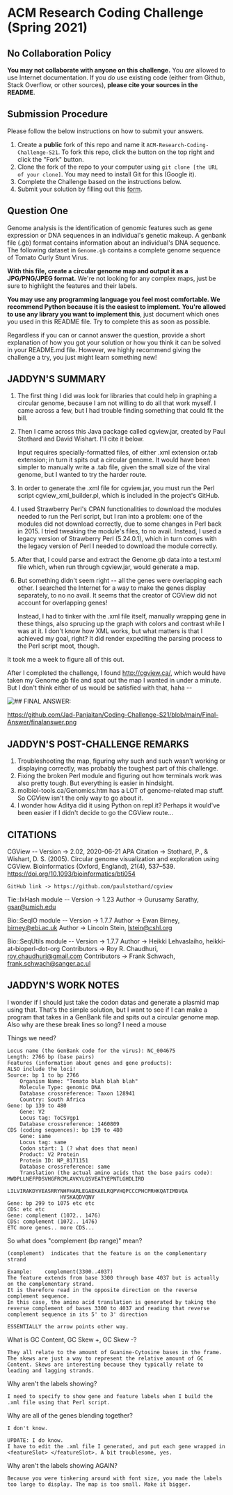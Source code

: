 # ACM Research Coding Challenge (Spring 2021)

## No Collaboration Policy

**You may not collaborate with anyone on this challenge.** You _are_ allowed to use Internet documentation. If you _do_ use existing code (either from Github, Stack Overflow, or other sources), **please cite your sources in the README**.

## Submission Procedure

Please follow the below instructions on how to submit your answers.

1. Create a **public** fork of this repo and name it `ACM-Research-Coding-Challenge-S21`. To fork this repo, click the button on the top right and click the "Fork" button.
2. Clone the fork of the repo to your computer using `git clone [the URL of your clone]`. You may need to install Git for this (Google it).
3. Complete the Challenge based on the instructions below.
4. Submit your solution by filling out this [form](https://acmutd.typeform.com/to/uqAJNXUe).

## Question One

Genome analysis is the identification of genomic features such as gene expression or DNA sequences in an individual's genetic makeup. A genbank file (.gb) format contains information about an individual's DNA sequence. The following dataset in `Genome.gb` contains a complete genome sequence of Tomato Curly Stunt Virus. 

**With this file, create a circular genome map and output it as a JPG/PNG/JPEG format.** We're not looking for any complex maps, just be sure to highlight the features and their labels.

**You may use any programming language you feel most comfortable. We recommend Python because it is the easiest to implement. You're allowed to use any library you want to implement this**, just document which ones you used in this README file. Try to complete this as soon as possible.

Regardless if you can or cannot answer the question, provide a short explanation of how you got your solution or how you think it can be solved in your README.md file. However, we highly recommend giving the challenge a try, you just might learn something new!

## JADDYN'S SUMMARY

1. The first thing I did was look for libraries that could help in graphing a circular genome, because I am not willing to do all that work myself. I came across a few, but I      had trouble finding something that could fit the bill.

2. Then I came across this Java package called cgview.jar, created by Paul Stothard and David Wishart. I'll cite it below.
    
    Input requires specially-formatted files, of either .xml extension or.tab extension; in turn it spits out a circular genome.
    It would have been simpler to manually write a .tab file, given the small size of the viral genome, but I wanted to try the harder route.

3. In order to generate the .xml file for cgview.jar, you must run the Perl script cgview_xml_builder.pl, which is included in the project's GitHub.

4. I used Strawberry Perl's CPAN functionalities to download the modules needed to run the Perl script, but I ran into a problem: one of the modules did not download correctly, 
    due to some changes in Perl back in 2015. I tried tweaking the module's files, to no avail. Instead, I used a legacy version of Strawberry Perl (5.24.0.1), which in turn         comes with the legacy version of Perl I needed to download the module correctly.

5. After that, I could parse and extract the Genome.gb data into a test.xml file which, when run through cgview.jar, would generate a map.

6. But something didn't seem right -- all the genes were overlapping each other. I searched the Internet for a way to make the genes display separately, to no
    no avail. It seems that the creator of CGView did not account for overlapping genes!

    Instead, I had to tinker with the .xml file itself, manually wrapping gene in these <featureSlot> </featureSlot> things, also sprucing up the graph with colors and contrast     while I was at it. I don't know how XML works, but what matters is that I achieved my goal, right? It did render expediting the parsing process to the Perl script moot,         though. 

It took me a week to figure all of this out.

After I completed the challenge, I found http://cgview.ca/, which would have taken my Genome.gb file and spat out the map I wanted in under a minute.
But I don't think either of us would be satisfied with that, haha --

![## FINAL ANSWER:](https://raw.githubusercontent.com/Jad-Panjaitan/Coding-Challenge-S21/main/Final-Answer/finalanswer.png)

https://github.com/Jad-Panjaitan/Coding-Challenge-S21/blob/main/Final-Answer/finalanswer.png

## JADDYN'S POST-CHALLENGE REMARKS

1. Troubleshooting the map, figuring why such and such wasn't working or displaying correctly, was probably the toughest part of this challenge.
2. Fixing the broken Perl module and figuring out how terminals work was also pretty tough. But everything is easier in hindsight.
3. molbiol-tools.ca/Genomics.htm has a LOT of genome-related map stuff. So CGView isn't the only way to go about it.
4. I wonder how Aditya did it using Python on repl.it? Perhaps it would've been easier if I didn't decide to go the CGView route... 

## CITATIONS

CGView -- 
	Version -> 2.02, 2020-06-21
	APA Citation -> Stothard, P., & Wishart, D. S. (2005). Circular genome visualization and exploration using CGView. Bioinformatics (Oxford, England), 21(4), 537–539. 
	https://doi.org/10.1093/bioinformatics/bti054
	
	GitHub link -> https://github.com/paulstothard/cgview

Tie::IxHash module --
	Version -> 1.23
	Author -> Gurusamy Sarathy, gsar@umich.edu

Bio::SeqIO module --
	Version -> 1.7.7
	Author -> Ewan Birney, birney@ebi.ac.uk
	Author -> Lincoln Stein, lstein@cshl.org

Bio::SeqUtils module --
	Version -> 1.7.7
	Author -> Heikki Lehvaslaiho, heikki-at-bioperl-dot-org
	Contributors -> Roy R. Chaudhuri, roy.chaudhuri@gmail.com
	Contributors -> Frank Schwach, frank.schwach@sanger.ac.ul

## JADDYN'S WORK NOTES

I wonder if I should just take the codon datas and generate a plasmid map using that. 
That's the simple solution, but I want to see if I can make a program that takes in a GenBank file and spits out a circular genome map. Also why are these break lines so long? I need a mouse

Things we need?

	Locus name (the GenBank code for the virus): NC_004675
	Length: 2766 bp (base pairs)
	Features (information about genes and gene products): 
	ALSO include the loci!
	Source: bp 1 to bp 2766
		Organism Name: "Tomato blah blah blah"
		Molecule Type: genomic DNA
		Database crossreference: Taxon 128941
		Country: South Africa
	Gene: bp 139 to 480
		Gene: V2
		Locus tag: ToCSVgp1
		Database crossreference: 1460809
	CDS (coding sequences): bp 139 to 480
		Gene: same
		Locus tag: same
		Codon start: 1 (? what does that mean)
		Product: V2 Protein
		Protein ID: NP_8171151
		Database crossreference: same
		Translation (the actual amino acids that the base pairs code): MWDPLLNEFPDSVHGFRCMLAVKYLQSVEATYEPNTLGHDLIRD
                     LILVIRAKDYVEASRRYNHFHARLEGAEKAELRQPVHQPCCCPHCPRHKQATIMDVQA
                     HVSKAQDVQNV
	Gene: bp 299 to 1075 etc etc
	CDS: etc etc
	Gene: complement (1072.. 1476)
	CDS: complement (1072.. 1476)
	ETC more genes.. more CDS...

So what does "complement (bp range)" mean?

	(complement)  indicates that the feature is on the complementary strand

	Example:    complement(3300..4037)
	The feature extends from base 3300 through base 4037 but is actually on the complementary strand. 
	It is therefore read in the opposite direction on the reverse complement sequence. 
	In this case, the amino acid translation is generated by taking the reverse complement of bases 3300 to 4037 and reading that reverse complement sequence in its 5' to 3' direction

	ESSENTIALLY the arrow points other way.

What is GC Content, GC Skew +, GC Skew -?

	They all relate to the amount of Guanine-Cytosine bases in the frame. The skews are just a way to represent the relative amount of GC Content. Skews are interesting because they typically relate to leading and lagging strands.

Why aren't the labels showing?

	I need to specify to show gene and feature labels when I build the .xml file using that Perl script.

Why are all of the genes blending together?
	
	I don't know.

	UPDATE: I do know.
	I have to edit the .xml file I generated, and put each gene wrapped in <featureSlot> </featureSlot>. A bit troublesome, yes.

Why aren't the labels showing AGAIN?

	Because you were tinkering around with font size, you made the labels too large to display. The map is too small. Make it bigger.

	
